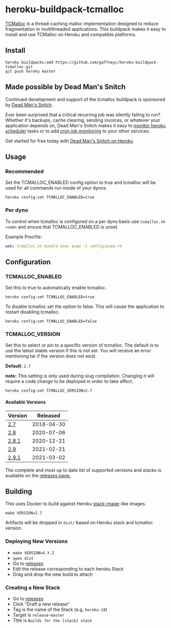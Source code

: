 # heroku-buildpack-tcmalloc

[TCMalloc](https://github.com/gperftools/gperftools) is a thread-caching malloc
implementation designed to reduce fragmentation in multithreaded applications.
This buildpack makes it easy to install and use TCMalloc on Heroku and
compatible platforms.

## Install

```console
heroku buildpacks:add https://github.com/gaffneyc/heroku-buildpack-tcmalloc.git
git push heroku master
```

## Made possible by Dead Man's Snitch

Continued development and support of the tcmalloc buildpack is sponsored by
[Dead Man's Snitch](https://deadmanssnitch.com).

Ever been surprised that a critical recurring job was silently failing to run?
Whether it's backups, cache clearing, sending invoices, or whatever your
application depends on, Dead Man's Snitch makes it easy to
[monitor heroku scheduler](https://deadmanssnitch.com/docs/heroku) tasks or to add
[cron job monitoring](https://deadmanssnitch.com/docs/cron-job-monitoring) to
your other services.

Get started for free today with [Dead Man's Snitch on Heroku](https://elements.heroku.com/addons/deadmanssnitch)

## Usage

### Recommended

Set the TCMALLOC_ENABLED config option to true and tcmalloc will be used for
all commands run inside of your dynos.

```console
heroku config:set TCMALLOC_ENABLED=true
```

### Per dyno

To control when tcmalloc is configured on a per dyno basis use
`tcmalloc.sh <cmd>` and ensure that TCMALLOC_ENABLED is unset.

Example Procfile:
```yaml
web: tcmalloc.sh bundle exec puma -C config/puma.rb
```

## Configuration

### TCMALLOC_ENABLED

Set this to true to automatically enable tcmalloc.

```console
heroku config:set TCMALLOC_ENABLED=true
```

To disable tcmalloc set the option to false. This will cause the application to
restart disabling tcmalloc.

```console
heroku config:set TCMALLOC_ENABLED=false
```

### TCMALLOC_VERSION

Set this to select or pin to a specific version of tcmalloc. The default is to
use the latest stable version if this is not set. You will receive an error
mentioning tar if the version does not exist.

**Default**: `2.7`

**note:** This setting is only used during slug compilation. Changing it will
require a code change to be deployed in order to take affect.

```console
heroku config:set TCMALLOC_VERSION=2.7
```

#### Available Versions

| Version                                                                         | Released   |
| ------------------------------------------------------------------------------- | ---------- |
| [2.7](https://github.com/gperftools/gperftools/releases/tag/gperftools-2.7)     | 2018-04-30 |
| [2.8](https://github.com/gperftools/gperftools/releases/tag/gperftools-2.8)     | 2020-07-06 |
| [2.8.1](https://github.com/gperftools/gperftools/releases/tag/gperftools-2.8.1) | 2020-12-21 |
| [2.9](https://github.com/gperftools/gperftools/releases/tag/gperftools-2.9)     | 2021-02-21 |
| [2.9.1](https://github.com/gperftools/gperftools/releases/tag/gperftools-2.9.1) | 2021-03-02 |

The complete and most up to date list of supported versions and stacks is
available on the [releases page.](https://github.com/gaffneyc/heroku-buildpack-tcmalloc/releases)

## Building

This uses Docker to build against Heroku
[stack-image](https://github.com/heroku/stack-images)-like images.

```console
make VERSION=2.7
```

Artifacts will be dropped in `dist/` based on Heroku stack and tcmalloc version.

### Deploying New Versions

- `make VERSION=X.Y.Z`
- `open dist`
- Go to [releases](https://github.com/gaffneyc/heroku-buildpack-tcmalloc/releases)
- Edit the release corresponding to each heroku Stack
- Drag and drop the new build to attach

### Creating a New Stack
- Go to [releases](https://github.com/gaffneyc/heroku-buildpack-tcmalloc/releases)
- Click "Draft a new release"
- Tag is the name of the Stack (e.g. `heroku-18`)
- Target is `release-master`
- Title is `Builds for the [stack] stack`
